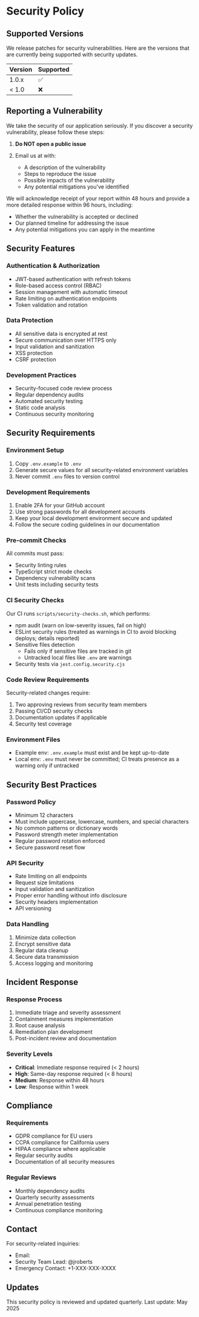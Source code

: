 # Security Policy

## Supported Versions

We release patches for security vulnerabilities. Here are the versions that are currently being supported with security updates.

| Version | Supported          |
| ------- | ------------------ |
| 1.0.x   | :white_check_mark: |
| < 1.0   | :x:                |

## Reporting a Vulnerability

We take the security of our application seriously. If you discover a security vulnerability, please follow these steps:

1. **Do NOT open a public issue**

2. Email us at  with:
   - A description of the vulnerability
   - Steps to reproduce the issue
   - Possible impacts of the vulnerability
   - Any potential mitigations you've identified

We will acknowledge receipt of your report within 48 hours and provide a more detailed response within 96 hours, including:

- Whether the vulnerability is accepted or declined
- Our planned timeline for addressing the issue
- Any potential mitigations you can apply in the meantime

## Security Features

### Authentication & Authorization

- JWT-based authentication with refresh tokens
- Role-based access control (RBAC)
- Session management with automatic timeout
- Rate limiting on authentication endpoints
- Token validation and rotation

### Data Protection

- All sensitive data is encrypted at rest
- Secure communication over HTTPS only
- Input validation and sanitization
- XSS protection
- CSRF protection

### Development Practices

- Security-focused code review process
- Regular dependency audits
- Automated security testing
- Static code analysis
- Continuous security monitoring

## Security Requirements

### Environment Setup

1. Copy `.env.example` to `.env`
2. Generate secure values for all security-related environment variables
3. Never commit `.env` files to version control

### Development Requirements

1. Enable 2FA for your GitHub account
2. Use strong passwords for all development accounts
3. Keep your local development environment secure and updated
4. Follow the secure coding guidelines in our documentation

### Pre-commit Checks

All commits must pass:

- Security linting rules
- TypeScript strict mode checks
- Dependency vulnerability scans
- Unit tests including security tests

### CI Security Checks

Our CI runs `scripts/security-checks.sh`, which performs:
- npm audit (warn on low-severity issues, fail on high)
- ESLint security rules (treated as warnings in CI to avoid blocking deploys; details reported)
- Sensitive files detection
  - Fails only if sensitive files are tracked in git
  - Untracked local files like `.env` are warnings
- Security tests via `jest.config.security.cjs`

### Code Review Requirements

Security-related changes require:

1. Two approving reviews from security team members
2. Passing CI/CD security checks
3. Documentation updates if applicable
4. Security test coverage

### Environment Files

- Example env: `.env.example` must exist and be kept up-to-date
- Local env: `.env` must never be committed; CI treats presence as a warning only if untracked

## Security Best Practices

### Password Policy

- Minimum 12 characters
- Must include uppercase, lowercase, numbers, and special characters
- No common patterns or dictionary words
- Password strength meter implementation
- Regular password rotation enforced
- Secure password reset flow

### API Security

- Rate limiting on all endpoints
- Request size limitations
- Input validation and sanitization
- Proper error handling without info disclosure
- Security headers implementation
- API versioning

### Data Handling

1. Minimize data collection
2. Encrypt sensitive data
3. Regular data cleanup
4. Secure data transmission
5. Access logging and monitoring

## Incident Response

### Response Process

1. Immediate triage and severity assessment
2. Containment measures implementation
3. Root cause analysis
4. Remediation plan development
5. Post-incident review and documentation

### Severity Levels

- **Critical**: Immediate response required (< 2 hours)
- **High**: Same-day response required (< 8 hours)
- **Medium**: Response within 48 hours
- **Low**: Response within 1 week

## Compliance

### Requirements

- GDPR compliance for EU users
- CCPA compliance for California users
- HIPAA compliance where applicable
- Regular security audits
- Documentation of all security measures

### Regular Reviews

- Monthly dependency audits
- Quarterly security assessments
- Annual penetration testing
- Continuous compliance monitoring

## Contact

For security-related inquiries:

- Email:
- Security Team Lead: @jroberts
- Emergency Contact: +1-XXX-XXX-XXXX

## Updates

This security policy is reviewed and updated quarterly. Last update: May 2025

